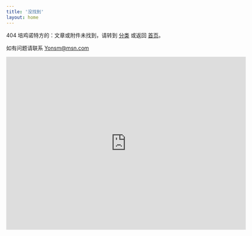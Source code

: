 ```yaml
---
title: '没找到'
layout: home
---
```


404 培鸡诺特方的：文章或附件未找到，请转到 [分类](/categories) 或返回 [首页](/)。

如有问题请联系 [Yonsm@msn.com](mailto:Yonsm@msn.com)

<iframe scrolling='no' frameborder='0' src='http://yibo.iyiyun.com/js/yibo404/key/7349' width='640' height='462' style='display:block;'></iframe>
